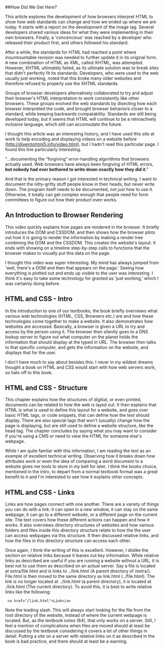 ##How Did We Get Here?

This article explores the development of how browsers interpret HTML to show how web standards can change and how we ended up where we are today. It starts with a report on the development of the image tag. Several developers shared various ideas for what they were implementing in their own browsers. Finally, a 'concencious' was reached by a developer who released their product first, and others followed his standard. 

After a while, the standards for HTML had reached a point where insurmountable revision was needed to further update it in its original form. A new combination of HTML as XML, called XHTML, was attempted. However, XHTML ultimately failed, as its ultimate solution was to break sites that didn't perfectly fit its standards. Developers, who were used to the web usually just working, noted that this broke many older websites and therefore refused to properly use the XHTML standards.

Groups of browser developers alternatively collaborated to try and adjust their browser's HTML interpretation to work consistently like other browsers. These groups evolved the web standards by disecting how each browser interpreted the code, and brought browser behaviors closer to a standard, while keeping backwards compatability. Standards are still being developed today, but it seems that HTML will continue to be a retroactively inclusive language, which still can accomodate the future. 

I thought this article was an interesting history, and I have used this site at work to help encoding and displaying videos on a website before (http://diveintohtml5.info/video.html), but I hadn't read this particular page. I found this line particularly interesting.

"...documenting the “forgiving” error-handling algorithms that browsers actually used. Web browsers have always been forgiving of HTML errors, **but nobody had ever bothered to write down exactly how they did it**." 

And that is the primary reason I got interested in technical writing. I want to document the nitty-gritty stuff people know in their heads, but never write down. The program itself needs to be documented, not just how to use it. Otherwise, it totally can get complex enough that people need for form committees to figure out how their product even works.

## An Introduction to Browser Rendering

This video quickly explains how pages are rendered in the browser. It briefly introduces the DOM and CSSDOM, and then shows how the browser plots out how it is going to render the information by making a render tree combining the DOM and the CSSDOM. This creates the website's layout. It ends with showing on a timeline step-by-step calls to functions that the browser makes to visually put this data on the page.

I thought this video was super interesting. My mind has always jumped from 'well, there's a DOM and then that appears on the page.' Seeing how everything is plotted out and ends up visible to the user was interesting. I think it's easy to take some technology for granted as 'just working,' which I was certainly doing before.

## HTML and CSS - Intro

In the introduction to one of our textbooks, the book briefly overviews what various web technologies (HTML, CSS, Browsers etc.) are and how these technologies come together to make a website. It also demonstrates how websites are accessed. Basically, a browser is given a URL to try and access by the person using it. The browser then silently goes to a DNS lookup server to figure out what computer on the planet holds the information that should display at the typed in URL. The browser then talks to that specific computer, and gets the information on the website, and displays that for the user.

I don't have much to say about besides this: I never in my wildest dreams thought a book on HTML and CSS would start with how web servers work, so hats off to this book.

## HTML and CSS - Structure

This chapter explains how the structures of digitial, or even printed, documents can be related to how the web is layed out. It then explains that HTML is what is used to define this layout for a website, and goes over basic HTML tags, or code snippets, that can define how the text should display. There are also special tags that won't (usually) change how the page is displaying, but are still used to define a website structure, like the head tag. The chapter concludes by saying what you may want to consider if you're using a CMS or need to view the HTML for someone else's webpage.

While I am quite familar with this information, I am reading the text as an example of excellent technical writing. Observing how it breaks down how attributes work or even the idea of comparing a word document to a website gives me tools to store in my belt for later. I think the books choice, mentioned in the intro, to depart from a normal textbook format was a great benefit to it and I'm interested to see how it explains other concepts.

## HTML and CSS - Links

Links are how pages connect with one another. There are a variety of things you can do with a link: it can open in a new window, it can stay on the same webpage, it can go to a different website, or a different page on the current site. The text covers how these different actions can happen and how it works. It also overviews directory structures of websites and how various folders and files inside this directory structure relate to how the the user can access webpages via this structure. It then discussed relative links, and how the files in this directory structure can access each other. 

Once again, I think the writing of this is excellent. However, I dislike the section on relative links because it leaves out key information. While relative links as  described are useful if you are running a website without a URL, it is best not to use them as described on an actual server. Say a file is located at extra/file.html and is links to ../link.html (A parent directory of /extra/). File.html is then moved to the same directory as link.html (../file.html). The link is no longer located at ../link.html (a parent directory), it is located at ./link.html (The current directory). To avoid this, it is best to write relative links like the following:

     <a href="/link.html">Link</a>

Note the leading slash. This will always start looking for the file from the root directory of the website, instead of where the current webpage is located. But, as the textbook notes (84), that only works on a server. Still, I feel a mention of complications when files are moved should at least be discussed by the textbook considering it covers a lot of other things in detail. Putting a site on a server with relative links on it as described in the book is bad practice, and there should at least be a warning.

